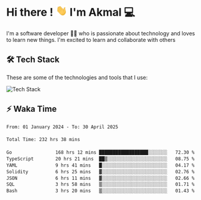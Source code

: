 # Hi there ! <img src="https://github.com/ABSphreak/ABSphreak/blob/master/gifs/Hi.gif" width="30"> I'm Akmal  💻

I'm a software developer 👨‍💻 who is passionate about technology and loves to learn new things. I'm excited to learn and collaborate with others

## 🛠️ Tech Stack

These are some of the technologies and tools that I use:

![Tech Stack](https://skillicons.dev/icons?i=typescript,nodejs,javascript,express,nest,sequelize,go,rabbitmq,python,solidity,react,vue,next,nuxtjs,webpack,vite,tailwindcss,bootstrap,css,scss,html,vercel,firebase,heroku,netlify,docker,postgresql,mongodb,redis,mysql,graphql,git,github,gitlab,vscode,figma,postman,pytorch,tensorflow,bash)

## ⚡ Waka Time
<!--START_SECTION:waka-->

```txt
From: 01 January 2024 - To: 30 April 2025

Total Time: 232 hrs 38 mins

Go                168 hrs 12 mins ██████████████████░░░░░░░   72.30 %
TypeScript        20 hrs 21 mins  ██▒░░░░░░░░░░░░░░░░░░░░░░   08.75 %
YAML              9 hrs 41 mins   █░░░░░░░░░░░░░░░░░░░░░░░░   04.17 %
Solidity          6 hrs 25 mins   ▓░░░░░░░░░░░░░░░░░░░░░░░░   02.76 %
JSON              6 hrs 11 mins   ▓░░░░░░░░░░░░░░░░░░░░░░░░   02.66 %
SQL               3 hrs 58 mins   ▒░░░░░░░░░░░░░░░░░░░░░░░░   01.71 %
Bash              3 hrs 20 mins   ▒░░░░░░░░░░░░░░░░░░░░░░░░   01.43 %
```

<!--END_SECTION:waka-->


